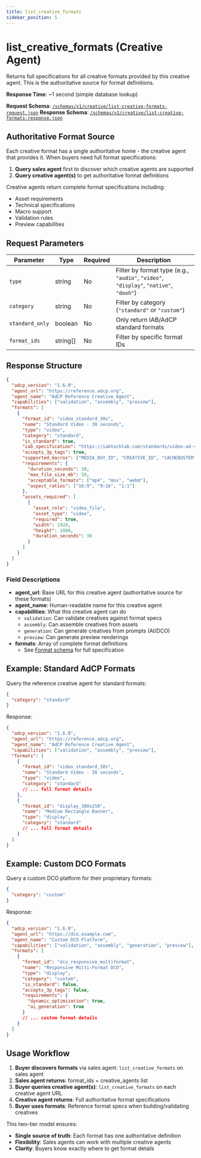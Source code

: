```yaml
---
title: list_creative_formats
sidebar_position: 5
---
```


# list_creative_formats (Creative Agent)

Returns full specifications for all creative formats provided by this creative agent. This is the authoritative source for format definitions.

**Response Time**: ~1 second (simple database lookup)

**Request Schema**: [`/schemas/v1/creative/list-creative-formats-request.json`](/schemas/v1/creative/list-creative-formats-request.json)
**Response Schema**: [`/schemas/v1/creative/list-creative-formats-response.json`](/schemas/v1/creative/list-creative-formats-response.json)

## Authoritative Format Source

Each creative format has a single authoritative home - the creative agent that provides it. When buyers need full format specifications:

1. **Query sales agent** first to discover which creative agents are supported
2. **Query creative agent(s)** to get authoritative format definitions

Creative agents return complete format specifications including:
- Asset requirements
- Technical specifications
- Macro support
- Validation rules
- Preview capabilities

## Request Parameters

| Parameter | Type | Required | Description |
|-----------|------|----------|-------------|
| `type` | string | No | Filter by format type (e.g., `"audio"`, `"video"`, `"display"`, `"native"`, `"dooh"`) |
| `category` | string | No | Filter by category (`"standard"` or `"custom"`) |
| `standard_only` | boolean | No | Only return IAB/AdCP standard formats |
| `format_ids` | string[] | No | Filter by specific format IDs |

## Response Structure

```json
{
  "adcp_version": "1.6.0",
  "agent_url": "https://reference.adcp.org",
  "agent_name": "AdCP Reference Creative Agent",
  "capabilities": ["validation", "assembly", "preview"],
  "formats": [
    {
      "format_id": "video_standard_30s",
      "name": "Standard Video - 30 seconds",
      "type": "video",
      "category": "standard",
      "is_standard": true,
      "iab_specification": "https://iabtechlab.com/standards/video-ad-serving-template-vast/",
      "accepts_3p_tags": true,
      "supported_macros": ["MEDIA_BUY_ID", "CREATIVE_ID", "CACHEBUSTER", "DEVICE_TYPE"],
      "requirements": {
        "duration_seconds": 30,
        "max_file_size_mb": 50,
        "acceptable_formats": ["mp4", "mov", "webm"],
        "aspect_ratios": ["16:9", "9:16", "1:1"]
      },
      "assets_required": [
        {
          "asset_role": "video_file",
          "asset_type": "video",
          "required": true,
          "width": 1920,
          "height": 1080,
          "duration_seconds": 30
        }
      ]
    }
  ]
}
```

### Field Descriptions

- **agent_url**: Base URL for this creative agent (authoritative source for these formats)
- **agent_name**: Human-readable name for this creative agent
- **capabilities**: What this creative agent can do
  - `validation`: Can validate creatives against format specs
  - `assembly`: Can assemble creatives from assets
  - `generation`: Can generate creatives from prompts (AI/DCO)
  - `preview`: Can generate preview renderings
- **formats**: Array of complete format definitions
  - See [Format schema](/schemas/v1/core/format.json) for full specification

## Example: Standard AdCP Formats

Query the reference creative agent for standard formats:

```json
{
  "category": "standard"
}
```

Response:

```json
{
  "adcp_version": "1.6.0",
  "agent_url": "https://reference.adcp.org",
  "agent_name": "AdCP Reference Creative Agent",
  "capabilities": ["validation", "assembly", "preview"],
  "formats": [
    {
      "format_id": "video_standard_30s",
      "name": "Standard Video - 30 seconds",
      "type": "video",
      "category": "standard"
      // ... full format details
    },
    {
      "format_id": "display_300x250",
      "name": "Medium Rectangle Banner",
      "type": "display",
      "category": "standard"
      // ... full format details
    }
  ]
}
```

## Example: Custom DCO Formats

Query a custom DCO platform for their proprietary formats:

```json
{
  "category": "custom"
}
```

Response:

```json
{
  "adcp_version": "1.6.0",
  "agent_url": "https://dco.example.com",
  "agent_name": "Custom DCO Platform",
  "capabilities": ["validation", "assembly", "generation", "preview"],
  "formats": [
    {
      "format_id": "dco_responsive_multiformat",
      "name": "Responsive Multi-Format DCO",
      "type": "display",
      "category": "custom",
      "is_standard": false,
      "accepts_3p_tags": false,
      "requirements": {
        "dynamic_optimization": true,
        "ai_generation": true
      }
      // ... custom format details
    }
  ]
}
```

## Usage Workflow

1. **Buyer discovers formats** via sales agent: `list_creative_formats` on sales agent
2. **Sales agent returns**: format_ids + creative_agents list
3. **Buyer queries creative agent(s)**: `list_creative_formats` on each creative agent URL
4. **Creative agent returns**: Full authoritative format specifications
5. **Buyer uses formats**: Reference format specs when building/validating creatives

This two-tier model ensures:
- **Single source of truth**: Each format has one authoritative definition
- **Flexibility**: Sales agents can work with multiple creative agents
- **Clarity**: Buyers know exactly where to get format details
